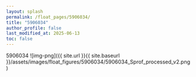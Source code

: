 ```yaml
---
layout: splash
permalink: /float_pages/5906034/
title: "5906034"
author_profile: false
last_modified_at: 2025-06-13
toc: false
---
```

 
5906034
![img-png]({{ site.url }}{{ site.baseurl }}/assets/images/float_figures/5906034/5906034_Sprof_processed_v2.png)